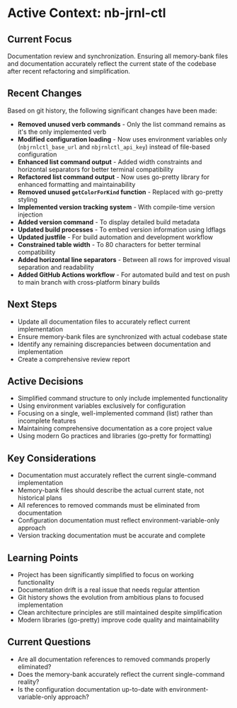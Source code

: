 # Active Context: nb-jrnl-ctl

## Current Focus
Documentation review and synchronization. Ensuring all memory-bank files and documentation accurately reflect the current state of the codebase after recent refactoring and simplification.

## Recent Changes
Based on git history, the following significant changes have been made:
- **Removed unused verb commands** - Only the list command remains as it's the only implemented verb
- **Modified configuration loading** - Now uses environment variables only (`nbjrnlctl_base_url` and `nbjrnlctl_api_key`) instead of file-based configuration
- **Enhanced list command output** - Added width constraints and horizontal separators for better terminal compatibility
- **Refactored list command output** - Now uses go-pretty library for enhanced formatting and maintainability
- **Removed unused `getColorForKind` function** - Replaced with go-pretty styling
- **Implemented version tracking system** - With compile-time version injection
- **Added version command** - To display detailed build metadata
- **Updated build processes** - To embed version information using ldflags
- **Updated justfile** - For build automation and development workflow
- **Constrained table width** - To 80 characters for better terminal compatibility
- **Added horizontal line separators** - Between all rows for improved visual separation and readability
- **Added GitHub Actions workflow** - For automated build and test on push to main branch with cross-platform binary builds

## Next Steps
- Update all documentation files to accurately reflect current implementation
- Ensure memory-bank files are synchronized with actual codebase state
- Identify any remaining discrepancies between documentation and implementation
- Create a comprehensive review report

## Active Decisions
- Simplified command structure to only include implemented functionality
- Using environment variables exclusively for configuration
- Focusing on a single, well-implemented command (list) rather than incomplete features
- Maintaining comprehensive documentation as a core project value
- Using modern Go practices and libraries (go-pretty for formatting)

## Key Considerations
- Documentation must accurately reflect the current single-command implementation
- Memory-bank files should describe the actual current state, not historical plans
- All references to removed commands must be eliminated from documentation
- Configuration documentation must reflect environment-variable-only approach
- Version tracking documentation must be accurate and complete

## Learning Points
- Project has been significantly simplified to focus on working functionality
- Documentation drift is a real issue that needs regular attention
- Git history shows the evolution from ambitious plans to focused implementation
- Clean architecture principles are still maintained despite simplification
- Modern libraries (go-pretty) improve code quality and maintainability

## Current Questions
- Are all documentation references to removed commands properly eliminated?
- Does the memory-bank accurately reflect the current single-command reality?
- Is the configuration documentation up-to-date with environment-variable-only approach?
